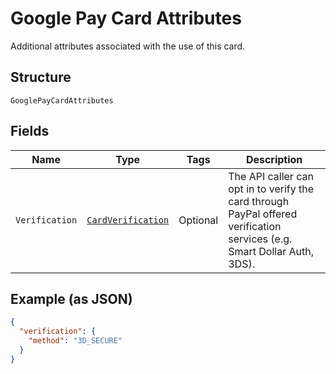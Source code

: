 
# Google Pay Card Attributes

Additional attributes associated with the use of this card.

## Structure

`GooglePayCardAttributes`

## Fields

| Name | Type | Tags | Description |
|  --- | --- | --- | --- |
| `Verification` | [`CardVerification`](../../doc/models/card-verification.md) | Optional | The API caller can opt in to verify the card through PayPal offered verification services (e.g. Smart Dollar Auth, 3DS). |

## Example (as JSON)

```json
{
  "verification": {
    "method": "3D_SECURE"
  }
}
```

